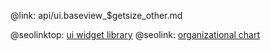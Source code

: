 @link: api/ui.baseview_$getsize_other.md

@seolinktop: [ui widget library](https://webix.com)
@seolink: [organizational chart](https://webix.com/widget/organogram/)